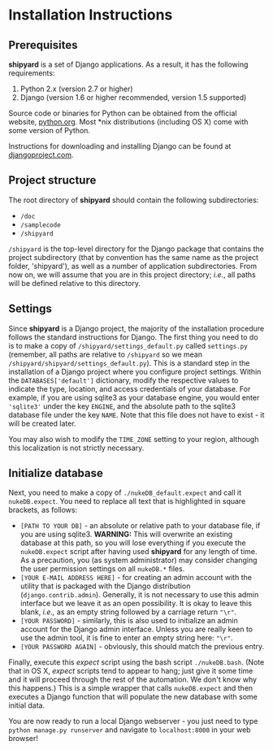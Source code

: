 Installation Instructions
=========================

Prerequisites
-------------

**shipyard** is a set of Django applications.  As a result, it has the following requirements:

1. Python 2.x (version 2.7 or higher)
2. Django (version 1.6 or higher recommended, version 1.5 supported)

Source code or binaries for Python can be obtained from the official website, [python.org](www.python.org).  Most *nix distributions (including OS X) come with some version of Python.  

Instructions for downloading and installing Django can be found at [djangoproject.com](https://www.djangoproject.com/download/).


Project structure
-----------------

The root directory of **shipyard** should contain the following subdirectories:
* `/doc`
* `/samplecode`
* `/shipyard`

`/shipyard` is the top-level directory for the Django package that contains the project subdirectory (that by convention has the same name as the project folder, 'shipyard'), as well as a number of application subdirectories.  From now on, we will assume that you are in this project directory; *i.e.*, all paths will be defined relative to this directory.


Settings
--------

Since **shipyard** is a Django project, the majority of the installation procedure follows the standard instructions for Django.  The first thing you need to do is to make a copy of `/shipyard/settings_default.py` called `settings.py` (remember, all paths are relative to `/shipyard` so we mean `/shipyard/shipyard/settings_default.py`).  This is a standard step in the installation of a Django project where you configure project settings.  Within the `DATABASES['default']` dictionary, modify the respective values to indicate the type, location, and access credentials of your database.  For example, if you are using sqlite3 as your database engine, you would enter `'sqlite3'` under the key `ENGINE`, and the absolute path to the sqlite3 database file under the key `NAME`.  Note that this file does not have to exist - it will be created later.

You may also wish to modify the `TIME_ZONE` setting to your region, although this localization is not strictly necessary.


Initialize database
-------------------

Next, you need to make a copy of `./nukeDB_default.expect` and call it `nukeDB.expect`.  You need to replace all text that is highlighted in square brackets, as follows:

* `[PATH TO YOUR DB]` - an absolute or relative path to your database file, if you are using sqlite3.  **WARNING:** This will overwrite an existing database at this path, so you will lose everything if you execute the `nukeDB.expect` script after having used **shipyard** for any length of time.  As a precaution, you (as system administrator) may consider changing the user permission settings on all `nukeDB.*` files.
* `[YOUR E-MAIL ADDRESS HERE]` - for creating an admin account with the utility that is packaged with the Django distribution (`django.contrib.admin`).  Generally, it is not necessary to use this admin interface but we leave it as an open possibility.  It is okay to leave this blank, *i.e.,* as an empty string followed by a carriage return `"\r"`.
* `[YOUR PASSWORD]` - similarly, this is also used to initialize an admin account for the Django admin interface.  Unless you are really keen to use the admin tool, it is fine to enter an empty string here: `"\r"`.
* `[YOUR PASSWORD AGAIN]` - obviously, this should match the previous entry.


Finally, execute this *expect* script using the bash script `./nukeDB.bash`.  (Note that in OS X, *expect* scripts tend to appear to hang; just give it some time and it will proceed through the rest of the automation.  We don't know why this happens.)  This is a simple wrapper that calls `nukeDB.expect` and then executes a Django function that will populate the new database with some initial data.

You are now ready to run a local Django webserver - you just need to type `python manage.py runserver` and navigate to `localhost:8000` in your web browser!






